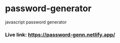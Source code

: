 # password-generator
javascript password generator

### Live link: https://password-genn.netlify.app/